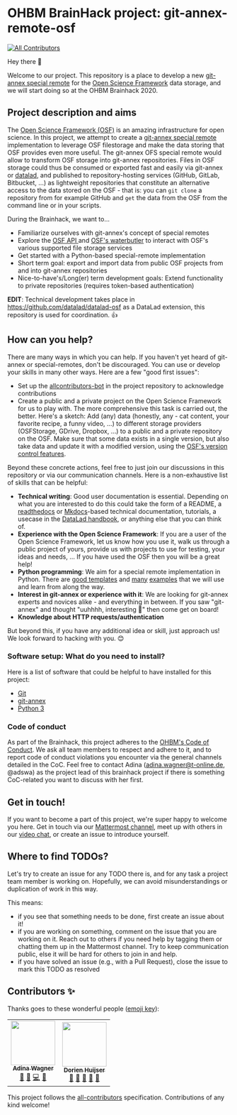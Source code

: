 # OHBM BrainHack project: git-annex-remote-osf
<!-- ALL-CONTRIBUTORS-BADGE:START - Do not remove or modify this section -->
[![All Contributors](https://img.shields.io/badge/all_contributors-2-orange.svg?style=flat-square)](#contributors-)
<!-- ALL-CONTRIBUTORS-BADGE:END -->

Hey there :wave:

Welcome to our project. This repository is a place to develop a new [git-annex special remote](https://git-annex.branchable.com/special_remotes/) for the [Open Science Framework](https://osf.io/) data storage, and we will start doing so at the OHBM Brainhack 2020.

## Project description and aims

The [Open Science Framework (OSF)](https://osf.io/) is an amazing infrastructure for open science. In this project, we attempt to create a [git-annex special remote](https://git-annex.branchable.com/special_remotes/) implementation to leverage OSF filestorage and make the data storing that OSF provides even more useful. The git-annex OFS special remote would allow to transform OSF storage into git-annex repositories. Files in OSF storage could thus be consumed or exported fast and easily via git-annex or [datalad](https://github.com/datalad/datalad), and published to repository-hosting services (GitHub, GitLab, Bitbucket, ...) as lightweight repositories that constitute an alternative access to the data stored on the OSF - that is: you can ``git clone`` a repository from for example GitHub and ``get`` the data from the OSF from the command line or in your scripts.

During the Brainhack, we want to...
- Familiarize ourselves with git-annex's concept of special remotes
- Explore the [OSF API ](https://developer.osf.io/#tag/Introduction) and [OSF's waterbutler](https://github.com/CenterForOpenScience/waterbutler) to interact with OSF's various supported file storage services
- Get started with a Python-based special-remote implementation
- Short term goal: export and import data from public OSF projects from and into git-annex repositories
- Nice-to-have's/Long(er) term development goals: Extend functionality to private repositories (requires token-based authentication)

**EDIT**: Technical development takes place in https://github.com/datalad/datalad-osf as a DataLad extension, this repository is used for coordination. :+1:


## How can you help?

There are many ways in which you can help. If you haven't yet heard of git-annex or special-remotes, don't be discouraged. You can use or develop your skills in many other ways. Here are a few "good first issues":

- Set up the [allcontributors-bot](https://allcontributors.org/) in the project repository to acknowledge contributions
- Create a public and a private project on the Open Science Framework for us to play with. The more comprehensive this task is carried out, the better. Here's a sketch: Add (any) data (honestly, any - cat content, your favorite recipe, a funny video, ...) to different storage providers (OSFStorage, GDrive, Dropbox, ...) to a public and a private repository on the OSF. Make sure that some data exists in a single version, but also take data and update it with a modified version, using the [OSF's version control features](https://help.osf.io/hc/en-us/articles/360019738694-file-revisions-and-version-control).

Beyond these concrete actions, feel free to just join our discussions in this repository or via our communication channels. Here is a non-exhaustive list of skills that can be helpful:

- **Technical writing**: Good user documentation is essential. Depending on what you are interested to do this could take the form of a README, a [readthedocs](https://readthedocs.org/) or [Mkdocs](https://www.mkdocs.org/)-based technical documentation, tutorials, a usecase in the [DataLad handbook](http://handbook.datalad.org/en/latest/), or anything else that you can think of.
- **Experience with the Open Science Framework**: If you are a user of the Open Science Framework, let us know how you use it, walk us through a public project of yours, provide us with projects to use for testing, your ideas and needs,  ... If you have used the OSF then you will be a great help!
- **Python programming**: We aim for a special remote implementation in Python. There are [good templates](https://github.com/Lykos153/AnnexRemote) and [many](https://github.com/CONP-PCNO/git-annex-remote-globus) [examples](https://github.com/Lykos153/git-annex-remote-googledrive) that we will use and learn from along the way.
- **Interest in git-annex or experience with it**: We are looking for git-annex experts and novices alike - and everything in between. If you saw "git-annex" and thought "uuhhhh, interesting :thinking:" then come get on board!
- **Knowledge about HTTP requests/authentication**

But beyond this, if you have any additional idea or skill, just approach us! We look forward to hacking with you. :blush:


### Software setup: What do you need to install?

Here is a list of software that could be helpful to have installed for this project:
- [Git](https://git-scm.com/)
- [git-annex](https://git-annex.branchable.com/install/)
- [Python 3](https://www.python.org/downloads/)


### Code of conduct

As part of the Brainhack, this project adheres to the [OHBM's Code of Conduct](https://ohbm.github.io/hackathon2020/coc/). We ask all team members to respect and adhere to it, and to report code of conduct violations you encounter via the general channels detailed in the CoC. Feel free to contact Adina (adina.wagner@t-online.de, @adswa) as the project lead of this brainhack project if there is something CoC-related you want to discuss with her first.

## Get in touch!

If you want to become a part of this project, we're super happy to welcome you here. Get in touch via our [Mattermost channel](https://mattermost.brainhack.org/brainhack/channels/git-annex-osf), meet up with others in our [video chat](https://meet.jit.si/hbm-git-annex-osf), or create an issue to introduce yourself.

## Where to find TODOs?

Let's try to create an issue for any TODO there is, and for any task a project team member is working on. Hopefully, we can avoid misunderstandings or duplication of work in this way.

This means:
- if you see that something needs to be done, first create an issue about it!
- if you are working on something, comment on the issue that you are working on it. Reach out to others if you need help by tagging them or chatting them up in the Mattermost channel. Try to keep communication public, else it will be hard for others to join in and help.
- if you have solved an issue (e.g., with a Pull Request), close the issue to mark this TODO as resolved



## Contributors ✨

Thanks goes to these wonderful people ([emoji key](https://allcontributors.org/docs/en/emoji-key)):

<!-- ALL-CONTRIBUTORS-LIST:START - Do not remove or modify this section -->
<!-- prettier-ignore-start -->
<!-- markdownlint-disable -->
<table>
  <tr>
    <td align="center"><a href="http://www.adina-wagner.com"><img src="https://avatars1.githubusercontent.com/u/29738718?v=4" width="100px;" alt=""/><br /><sub><b>Adina Wagner</b></sub></a><br /><a href="#projectManagement-adswa" title="Project Management">📆</a> <a href="#maintenance-adswa" title="Maintenance">🚧</a> <a href="https://github.com/adswa/git-annex-remote-osf/commits?author=adswa" title="Code">💻</a> <a href="https://github.com/adswa/git-annex-remote-osf/commits?author=adswa" title="Documentation">📖</a></td>
    <td align="center"><a href="https://github.com/DorienHuijser"><img src="https://avatars1.githubusercontent.com/u/58177697?v=4" width="100px;" alt=""/><br /><sub><b>Dorien Huijser</b></sub></a><br /><a href="https://github.com/adswa/git-annex-remote-osf/commits?author=DorienHuijser" title="Documentation">📖</a> <a href="#projectManagement-DorienHuijser" title="Project Management">📆</a> <a href="#ideas-DorienHuijser" title="Ideas, Planning, & Feedback">🤔</a> <a href="#userTesting-DorienHuijser" title="User Testing">📓</a> <a href="#maintenance-DorienHuijser" title="Maintenance">🚧</a></td>
  </tr>
</table>

<!-- markdownlint-enable -->
<!-- prettier-ignore-end -->
<!-- ALL-CONTRIBUTORS-LIST:END -->

This project follows the [all-contributors](https://github.com/all-contributors/all-contributors) specification. Contributions of any kind welcome!
